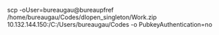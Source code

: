 scp -oUser=bureaugau\@bureaupfref /home/bureaugau/Codes/dlopen_singleton/Work.zip 10.132.144.150:/C:/Users/bureaugau/Codes
-o PubkeyAuthentication=no
